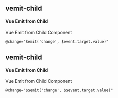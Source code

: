## vemit-child
#### Vue Emit from Child
Vue Emit from Child Component
```
@change="$emit('change', $event.target.value)"
```

## vemit-child
#### Vue Emit from Child
Vue Emit from Child Component
```
@change="$$emit('change', $$event.target.value)"
```